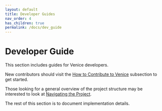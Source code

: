 ```yaml
---
layout: default
title: Developer Guides
nav_order: 4
has_children: true
permalink: /docs/dev_guide
---
```

# Developer Guide

This section includes guides for Venice developers.

New contributors should visit the [How to Contribute to Venice](./how_to/how_to.md) subsection to get started.

Those looking for a general overview of the project structure may be interested to look at [Navigating the Project](navigating_project.md).

The rest of this section is to document implementation details.